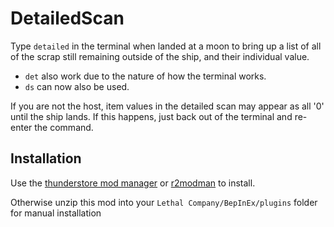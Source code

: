 # DetailedScan
Type `detailed` in the terminal when landed at a moon to bring up a list of all of the scrap still remaining outside of the ship, and their individual value.
- `det` also work due to the nature of how the terminal works.
- `ds` can now also be used.

If you are not the host, item values in the detailed scan may appear as all '0' until the ship lands. 
If this happens, just back out of the terminal and re-enter the command.

## Installation
Use the [thunderstore mod manager](https://www.overwolf.com/app/Thunderstore-Thunderstore_Mod_Manager) or [r2modman](https://for-the-king.thunderstore.io/package/ebkr/r2modman/) to install.

Otherwise unzip this mod into your `Lethal Company/BepInEx/plugins` folder for manual installation

